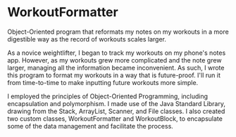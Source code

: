 # WorkoutFormatter
Object-Oriented program that reformats my notes on my workouts in a more digestible way as the record of workouts scales larger. 

As a novice weightlifter, I began to track my workouts on my phone's notes app. However, as my workouts grew more complicated and the note grew larger, managing all the information became inconvenient. As such, I wrote this program to format my workouts in a way that is future-proof. I'll run it from time-to-time to make inputting future workouts more simple.

I employed the principles of Object-Oriented Programming, including encapsulation and polymorphism. I made use of the Java Standard Library, drawing from the Stack, ArrayList, Scanner, and File classes. I also created two custom classes, WorkoutFormatter and WorkoutBlock, to encapsulate some of the data management and facilitate the process.

